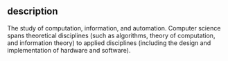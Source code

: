 ## description

The study of computation, information, and automation. 
Computer science spans theoretical disciplines (such as algorithms, theory of computation, and information theory) to applied disciplines 
(including the design and implementation of hardware and software).
